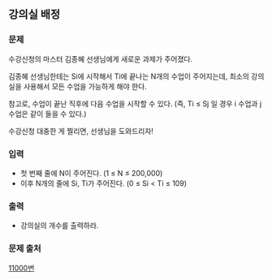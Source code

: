 ## 강의실 배정

### 문제

수강신청의 마스터 김종혜 선생님에게 새로운 과제가 주어졌다.

김종혜 선생님한테는 Si에 시작해서 Ti에 끝나는 N개의 수업이 주어지는데, 최소의 강의실을 사용해서 모든 수업을 가능하게 해야 한다.

참고로, 수업이 끝난 직후에 다음 수업을 시작할 수 있다. (즉, Ti ≤ Sj 일 경우 i 수업과 j 수업은 같이 들을 수 있다.)

수강신청 대충한 게 찔리면, 선생님을 도와드리자!

### 입력

- 첫 번째 줄에 N이 주어진다. (1 ≤ N ≤ 200,000)
- 이후 N개의 줄에 Si, Ti가 주어진다. (0 ≤ Si < Ti ≤ 109)

### 출력

- 강의실의 개수를 출력하라.

### 문제 출처

[11000번](https://www.acmicpc.net/problem/11000)
